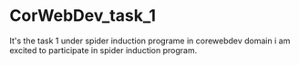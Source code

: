 # CorWebDev_task_1
It's the task 1 under spider induction programe in corewebdev domain
i am excited to participate in spider induction program.
